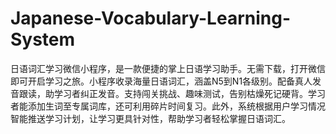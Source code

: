 # Japanese-Vocabulary-Learning-System
日语词汇学习微信小程序，是一款便捷的掌上日语学习助手。无需下载，打开微信即可开启学习之旅。小程序收录海量日语词汇，涵盖N5到N1各级别。配备真人发音跟读，助学习者纠正发音。支持闯关挑战、趣味测试，告别枯燥死记硬背。学习者能添加生词至专属词库，还可利用碎片时间复习。此外，系统根据用户学习情况智能推送学习计划，让学习更具针对性，帮助学习者轻松掌握日语词汇。 
